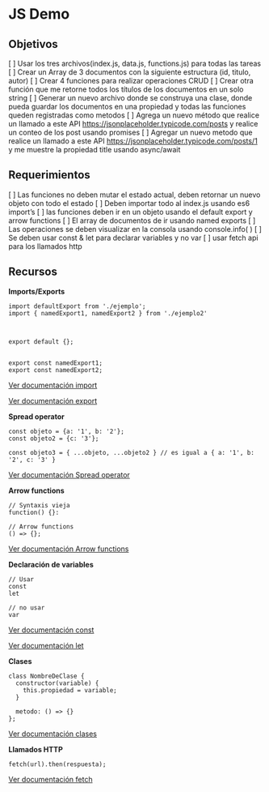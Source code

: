 # JS Demo

## Objetivos 
[ ] Usar los tres archivos(index.js, data.js, functions.js) para todas las tareas 
[ ] Crear un Array de 3 documentos con la siguiente estructura (id, titulo, autor)
[ ] Crear 4 funciones para realizar operaciones CRUD
[ ] Crear otra función que me retorne todos los títulos de los documentos en un solo string
[ ] Generar un nuevo archivo donde se construya una clase, donde pueda guardar los documentos en una propiedad y todas las funciones queden registradas como metodos
[ ] Agrega un nuevo método que realice un llamado a este API https://jsonplaceholder.typicode.com/posts y realice un conteo de los post usando promises
[ ] Agregar un nuevo metodo que realice un llamado a este API https://jsonplaceholder.typicode.com/posts/1 y me muestre la propiedad title usando async/await


## Requerimientos
[ ] Las funciones no deben mutar el estado actual, deben retornar un nuevo objeto con todo el estado
[ ] Deben importar todo al index.js usando es6 import’s
[ ] las funciones deben ir en un objeto usando el default export y arrow functions
[ ] El array de documentos de ir usando named exports
[ ] Las operaciones se deben visualizar en la consola usando console.info( )
[ ] Se deben usar const & let para declarar variables y no var
[ ] usar fetch api para los llamados http



## Recursos

**Imports/Exports** 

    import defaultExport from './ejemplo';
    import { namedExport1, namedExport2 } from './ejemplo2'
    


    export default {};


    export const namedExport1; 
    export const namedExport2;

[Ver documentación import](https://developer.mozilla.org/en-US/docs/Web/JavaScript/Reference/Statements/import)

[Ver documentación export](https://developer.mozilla.org/en-US/docs/web/javascript/reference/statements/export)


**Spread operator**

    const objeto = {a: '1', b: '2'};
    const objeto2 = {c: '3'};
    
    const objeto3 = { ...objeto, ...objeto2 } // es igual a { a: '1', b: '2', c: '3' } 

[Ver documentación Spread operator](https://developer.mozilla.org/en-US/docs/Web/JavaScript/Reference/Operators/Spread_syntax)

**Arrow functions**

    // Syntaxis vieja 
    function() {}:
    
    // Arrow functions
    () => {};

 
[Ver documentación Arrow functions](https://developer.mozilla.org/en-US/docs/Web/JavaScript/Reference/Functions/Arrow_functions)


**Declaración de variables**

    // Usar
    const
    let 
    
    // no usar
    var

[Ver documentación const](https://developer.mozilla.org/en-US/docs/Web/JavaScript/Reference/Statements/const)

[Ver documentación let](https://developer.mozilla.org/en-US/docs/Web/JavaScript/Reference/Statements/let)



**Clases** 

    class NombreDeClase {
      constructor(variable) {
        this.propiedad = variable;
      }
      
      metodo: () => {}
    };

[Ver documentación clases](https://developer.mozilla.org/en-US/docs/Web/JavaScript/Reference/Classes)


**Llamados HTTP**

    fetch(url).then(respuesta);

[Ver documentación fetch](https://developer.mozilla.org/en-US/docs/Web/API/Fetch_API)


